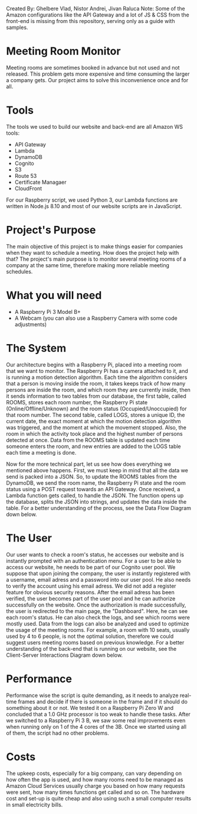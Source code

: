 Created By: Ghelbere Vlad, Nistor Andrei, Jivan Raluca
Note: Some of the Amazon configurations like the API Gateway and a lot of JS & CSS from the front-end is missing from this repository, serving only as a guide with samples.

# Meeting Room Monitor

Meeting rooms are sometimes booked in advance but not used and not released. This problem gets more expensive and time consuming the larger a company gets. Our project aims to solve this inconvenience once and for all.

# Tools

The tools we used to build our website and back-end are all Amazon WS tools:
- API Gateway
- Lambda
- DynamoDB
- Cognito
- S3
- Route 53
- Certificate Managaer
- CloudFront

For our Raspberry script, we used Python 3, our Lambda functions are
written in Node.js 8.10 and most of our website scripts are in JavaScript. 

# Project's Purpose

The main objective of this project is to make things easier for companies
when they want to schedule a meeting. How does the project help with that?
The project's main purpose is to monitor several meeting rooms of a company
at the same time, therefore making more reliable meeting schedules.

# What you will need

- A Raspberry Pi 3 Model B+
- A Webcam (you can also use a Raspberry Camera with some code adjustments)

# The System

Our architecture begins with a Raspberry Pi, placed into a meeting room that we want to monitor. The Raspberry Pi has a camera attached to it, and is running a motion detection algorithm. Each time the algorithm considers that a person is moving inside the room, it takes keeps track of how many persons are inside the room, and which room they are currently inside, then it sends information to two tables from our database, the first table, called ROOMS, stores each room number, the Raspberry Pi state (Online/Offline/Unknown) and the room status (Occupied/Unoccupied) for that room number. The second table, called LOGS, stores a unique ID, the current date, the exact moment at which the motion detection algorithm was triggered, and the moment at which the movement stopped. Also, the room in which the activity took place and the highest number of persons detected at once. Data from the ROOMS table is updated each time someone enters the room, and new entries are added to the LOGS table each time a meeting is done. 

Now for the more technical part, let us see how does everything we mentioned above happens. First, we must keep in mind that all the data we send is packed into a JSON. So, to update the ROOMS tables from the DynamoDB, we send the room name, the Raspberry Pi state and the room status using a POST request towards an API Gateway. Once received, a Lambda function gets called, to handle the JSON. The function opens up the database, splits the JSON into strings, and updates the data inside the table. For a better understanding of the process, see the Data Flow Diagram down below.

# The User

Our user wants to check a room's status, he accesses our website and is instantly prompted with an authentication menu. For a user to be able to access our website, he needs to be part of our Cognito user pool. We suppose that upon joining the company, the user is instantly registered with a username, email adress and a password into our user pool. He also needs to verify the account using his email adress. We did not add a register feature for obvious security reasons. After the email adress has been verified, the user becomes part of the user pool and he can authorize successfully on the website. Once the authorization is made successfully, the user is redirected to the main page, the "Dashboard". Here, he can see each room's status. He can also check the logs, and see which rooms were mostly used. Data from the logs can also be analyzed and used to optimize the usage of the meeting rooms. For example, a room with 10 seats, usually used by 4 to 6 people, is not the optimal solution, therefore we could suggest users meeting rooms based on previous knowledge. For a better understanding of the back-end that is running on our website, see the Client-Server Interactions Diagram down below.

# Performance

Performance wise the script is quite demanding, as it needs to analyze real-time frames and decide if there is someone in the frame and if it should do something about it or not. We tested it on a Raspberry Pi Zero W and concluded that a 1.0 GHz processor is too weak to handle these tasks. After we switched to a Raspberry Pi 3 B, we saw some real improvements even when running only on 1 of the 4 cores of the 3B. Once we started using all of them, the script had no other problems. 

# Costs

The upkeep costs, especially for a big company, can vary depending on how often the app is used, and how many rooms need to be managed as Amazon Cloud Services usually charge you based on how many requests were sent, how many times functions get called and so on. The hardware cost and set-up is quite cheap and also using such a small computer results in small electricity bills.
